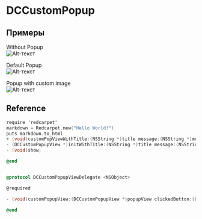 DCCustomPopup
=============

Примеры
-------------

Without Popup<br>
![Alt-текст](https://dl.dropboxusercontent.com/u/52966385/GitHub/DCCustomPopup/iOS%20Simulator%20Screen%20shot%2016.06.2013%2C%2020.40.25.png "Какой-то Текст")

Default Popup<br>
![Alt-текст](https://dl.dropboxusercontent.com/u/52966385/GitHub/DCCustomPopup/iOS%20Simulator%20Screen%20shot%2016.06.2013%2C%2020.40.28.png "Какой-то Текст")

Popup with custom image <br>
![Alt-текст](https://dl.dropboxusercontent.com/u/52966385/GitHub/DCCustomPopup/iOS%20Simulator%20Screen%20shot%2016.06.2013%2C%2020.40.40.png "Какой-то Текст")

Reference
------------

```objective-c
require 'redcarpet'
markdown = Redcarpet.new("Hello World!")
puts markdown.to_html
+ (void)customPopViewWithTitle:(NSString *)title message:(NSString *)message image:(UIImage *)image;
- (DCCustomPopupView *)initWithTitle:(NSString *)title message:(NSString *)message image:(UIImage *)image;
- (void)show;

@end


@protocol DCCustomPopupViewDelegate <NSObject>

@required

- (void)customPopupView:(DCCustomPopupView *)popupView clickedButton:(UIButton *)button;

@end

```
